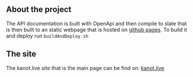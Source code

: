 About the project 
------------
The API documentation is built with OpenApi and then compile to slate that is then built to an static webpage that is hosted on [github pages](https://flaime.github.io/canoeWebApiDoc/).
To build it and deploy run `buildAndDeploy.sh`

The site
---------------------------------
The kanot.live site that is the main page can be find on:
[kanot.live](https://kanot.live)
